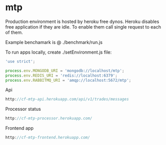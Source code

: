 # mtp

Production environment is hosted by heroku free dynos. Heroku disables free application if they are idle. To enable them call single request to each of them.

Example benchamark is @ ./benchmark/run.js

To run apps locally, create ./setEnvironment.js file:
```javascript
'use strict';

process.env.MONGODB_URI = 'mongodb://localhost/mtp';
process.env.REDIS_URI = 'redis://localhost:6379';
process.env.RABBITMQ_URI = 'amqp://localhost:5672/mtp';
```

Api
```javascript
http://cf-mtp-api.herokuapp.com/api/v1/trades/messages
```

Processor status
```javascript
http://cf-mtp-processor.herokuapp.com/
```

Frontend app
```javascript
http://cf-mtp-frontend.herokuapp.com/
```
